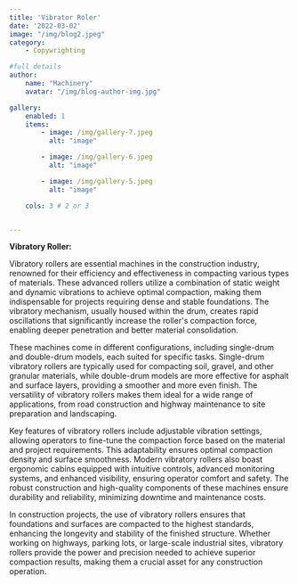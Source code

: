```yaml
---
title: 'Vibrator Roler'
date: '2022-03-02'
image: "/img/blog2.jpeg"
category:
    - Copywrighting

#full details
author:
    name: "Machinery"
    avatar: "/img/blog-author-img.jpg"

gallery:
    enabled: 1
    items:
        - image: /img/gallery-7.jpeg
          alt: "image"

        - image: /img/gallery-6.jpeg
          alt: "image"

        - image: /img/gallery-5.jpeg
          alt: "image"

    cols: 3 # 2 or 3


---
```


**Vibratory Roller:**

Vibratory rollers are essential machines in the construction industry, renowned for their efficiency and effectiveness in compacting various types of materials. These advanced rollers utilize a combination of static weight and dynamic vibrations to achieve optimal compaction, making them indispensable for projects requiring dense and stable foundations. The vibratory mechanism, usually housed within the drum, creates rapid oscillations that significantly increase the roller's compaction force, enabling deeper penetration and better material consolidation.

These machines come in different configurations, including single-drum and double-drum models, each suited for specific tasks. Single-drum vibratory rollers are typically used for compacting soil, gravel, and other granular materials, while double-drum models are more effective for asphalt and surface layers, providing a smoother and more even finish. The versatility of vibratory rollers makes them ideal for a wide range of applications, from road construction and highway maintenance to site preparation and landscaping.

Key features of vibratory rollers include adjustable vibration settings, allowing operators to fine-tune the compaction force based on the material and project requirements. This adaptability ensures optimal compaction density and surface smoothness. Modern vibratory rollers also boast ergonomic cabins equipped with intuitive controls, advanced monitoring systems, and enhanced visibility, ensuring operator comfort and safety. The robust construction and high-quality components of these machines ensure durability and reliability, minimizing downtime and maintenance costs.

In construction projects, the use of vibratory rollers ensures that foundations and surfaces are compacted to the highest standards, enhancing the longevity and stability of the finished structure. Whether working on highways, parking lots, or large-scale industrial sites, vibratory rollers provide the power and precision needed to achieve superior compaction results, making them a crucial asset for any construction operation.